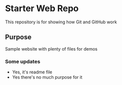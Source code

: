 # Starter Web Repo

This repository is for showing how Git and GitHub work

## Purpose

Sample website with plenty of files for demos

### Some updates

* Yes, it's readme file
* Yes there's no much purpose for it
